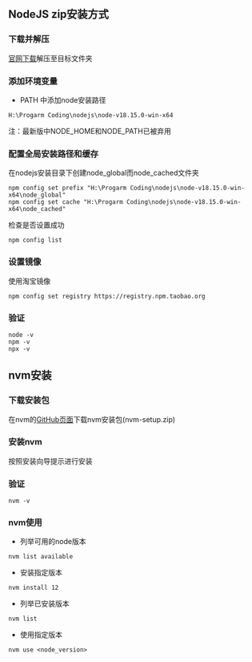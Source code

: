 ## NodeJS  zip安装方式

### 下载并解压

[官网下载](https://nodejs.org/en/download/)解压至目标文件夹

### 添加环境变量

- PATH 中添加node安装路径

```
H:\Progarm Coding\nodejs\node-v18.15.0-win-x64
```

注：最新版中NODE_HOME和NODE_PATH已被弃用

### 配置全局安装路径和缓存

在nodejs安装目录下创建node_global而node_cached文件夹

```
npm config set prefix "H:\Progarm Coding\nodejs\node-v18.15.0-win-x64\node_global"
npm config set cache "H:\Progarm Coding\nodejs\node-v18.15.0-win-x64\node_cached"

```

检查是否设置成功

```
npm config list
```



### 设置镜像

使用淘宝镜像

```
npm config set registry https://registry.npm.taobao.org
```

### 验证

```
node -v
npm -v
npx -v
```

## nvm安装

### 下载安装包

在nvm的[GitHub页面](https://github.com/coreybutler/nvm-windows/releases)下载nvm安装包(nvm-setup.zip)

### 安装nvm

按照安装向导提示进行安装

### 验证

```
nvm -v
```

### nvm使用

- 列举可用的node版本

```
nvm list available
```

- 安装指定版本

```
nvm install 12
```

- 列举已安装版本

```
nvm list
```

- 使用指定版本

```
nvm use <node_version>
```

